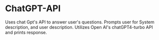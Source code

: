 # ChatGPT-API
Uses chat Gpt's API to answer user's questions. Prompts user for System description, and user description. Utilizes Open AI's chatGPT4-turbo API and prints response. 
